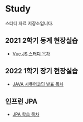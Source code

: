 # Study  
스터디 자료 저장소입니다.  
  
## 2021 2학기 동계 현장실습   
* [Vue.JS 스터디 목차]( https://github.com/seuhong98/Study/blob/main/%EC%94%A8%EC%A6%88%EC%86%8C%ED%94%84%ED%8A%B8_%EB%8F%99%EA%B3%84%20%EC%9D%B8%ED%84%B4%EC%89%BD%20%EC%8A%A4%ED%84%B0%EB%94%94/README.md )  

## 2022 1학기 장기 현장실습   
* [JAVA 시큐어코딩 발표 목차]( https://github.com/seuhong98/Study/blob/main/%EC%94%A8%EC%A6%88%EC%86%8C%ED%94%84%ED%8A%B8_%EC%9E%A5%EA%B8%B0%20%EC%9D%B8%ED%84%B4%EC%89%BD%20%EC%8A%A4%ED%84%B0%EB%94%94/README.md )  

## 인프런 JPA
* [JPA 학습 목차](  )  


